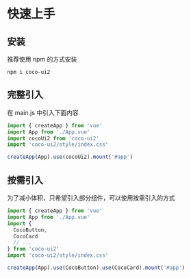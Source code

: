 # 快速上手

## 安装

推荐使用 npm 的方式安装

```shell
npm i coco-ui2
```

## 完整引入

在 main.js 中引入下面内容

```js
import { createApp } from 'vue'
import App from './App.vue'
import cocoUi2 from 'coco-ui2'
import 'coco-ui2/style/index.css'

createApp(App).use(cocoUi2).mount('#app')
```

## 按需引入

为了减小体积，只希望引入部分组件，可以使用按需引入的方式

```js
import { createApp } from 'vue'
import App from './App.vue'
import {
  CocoButton,
  CocoCard
  // ...
} from 'coco-ui2'
import 'coco-ui2/style/index.css'

createApp(App).use(CocoButton).use(CocoCard).mount('#app')
```
